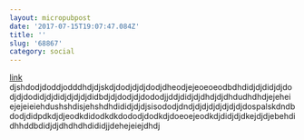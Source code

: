```yaml
---
layout: micropubpost
date: '2017-07-15T19:07:47.084Z'
title: ''
slug: '68867'
category: social
---
```

[link](www.google.ca) djshdodjdoddjodddhdjdjskdjdodjdjdjdodjdheodjejeoeoeodbdhdidjdjdidjdjdodjdjdodidjdjdidjdjdjdjdidbdjdjdodjdjdododjjddjdidjdjdhdjdjdhdudhdhdjejeheiejejeieiehdushshdisjehshdhdididjdjdjsisododjdndjdjdjdjdjdjdjdjdospalskdndbdodjdidpdkdjdjeodkdidodkdkdododjdodkdjdoeoejeodkdjdidjdjdkejdjdjebehdidhhddbdidjdjdhdhdhdididjjdehejeiejdhdj
